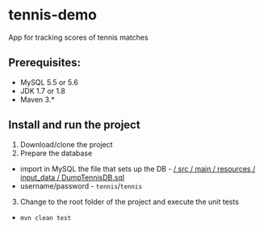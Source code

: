 # tennis-demo
App for tracking scores of tennis matches

## Prerequisites:
* MySQL 5.5 or 5.6
* JDK 1.7 or 1.8
* Maven 3.*

## Install and run the project
1. Download/clone the project
2. Prepare the database
  * import in MySQL the file that sets up the DB - [/ src / main / resources / input_data / DumpTennisDB.sql](https://github.com/magkades/tennis-demo/blob/master/src/main/resources/input_data/DumpTennisDB.sql)
  * username/password - `tennis`/`tennis`
3. Change to the root folder of the project and execute the unit tests
  * `mvn clean test`
